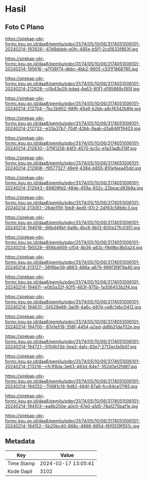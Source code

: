 # Hasil

## Foto C Plano

https://sirekap-obj-formc.kpu.go.id/daa8/pemilu/pdpr/31/74/05/10/06/3174051006101-20240214-193926--47d9ddeb-e0fc-485e-b5f1-2cd1633f863f.jpg

https://sirekap-obj-formc.kpu.go.id/daa8/pemilu/pdpr/31/74/05/10/06/3174051006101-20240214-195616--a7f38f74-dbbc-4bb2-9605-c531f1868785.jpg

https://sirekap-obj-formc.kpu.go.id/daa8/pemilu/pdpr/31/74/05/10/06/3174051006101-20240214-212628--c0b43e29-bdad-4e63-90f1-d195868cf85f.jpg

https://sirekap-obj-formc.kpu.go.id/daa8/pemilu/pdpr/31/74/05/10/06/3174051006101-20240214-212704--7bc2b952-98f6-49a9-b2bb-a8cf6342b8fe.jpg

https://sirekap-obj-formc.kpu.go.id/daa8/pemilu/pdpr/31/74/05/10/06/3174051006101-20240214-212732--e33a37b7-70df-42bb-9aab-d3a846f19403.jpg

https://sirekap-obj-formc.kpu.go.id/daa8/pemilu/pdpr/31/74/05/10/06/3174051006101-20240214-212830--37f41258-84f3-4570-bc5c-e1a31adb318f.jpg

https://sirekap-obj-formc.kpu.go.id/daa8/pemilu/pdpr/31/74/05/10/06/3174051006101-20240214-212908--f9577327-49e9-4384-b855-810efeea45dd.jpg

https://sirekap-obj-formc.kpu.go.id/daa8/pemilu/pdpr/31/74/05/10/06/3174051006101-20240214-212943--89809fd2-48de-459a-932c-22beacd93b9a.jpg

https://sirekap-obj-formc.kpu.go.id/daa8/pemilu/pdpr/31/74/05/10/06/3174051006101-20240214-213051--26de115f-1bb8-4ed5-97c2-24f93c58b6c3.jpg

https://sirekap-obj-formc.kpu.go.id/daa8/pemilu/pdpr/31/74/05/10/06/3174051006101-20240214-194018--66bd49bf-6a9b-4bc6-9b13-600e27fc0351.jpg

https://sirekap-obj-formc.kpu.go.id/daa8/pemilu/pdpr/31/74/05/10/06/3174051006101-20240214-195528--956b4659-cf04-4b36-a63c-f9d9bc8b5a24.jpg

https://sirekap-obj-formc.kpu.go.id/daa8/pemilu/pdpr/31/74/05/10/06/3174051006101-20240214-213127--36f6be39-d863-486a-a679-999f3f979a40.jpg

https://sirekap-obj-formc.kpu.go.id/daa8/pemilu/pdpr/31/74/05/10/06/3174051006101-20240214-194611--e0b5a32f-92f5-483f-975b-1a306453b2f4.jpg

https://sirekap-obj-formc.kpu.go.id/daa8/pemilu/pdpr/31/74/05/10/06/3174051006101-20240214-194631--34529e66-3a09-4a6c-b97d-ce8c1dbc0412.jpg

https://sirekap-obj-formc.kpu.go.id/daa8/pemilu/pdpr/31/74/05/10/06/3174051006101-20240214-194700--87e1e519-356f-4454-a2ed-dd6b21da702e.jpg

https://sirekap-obj-formc.kpu.go.id/daa8/pemilu/pdpr/31/74/05/10/06/3174051006101-20240214-194721--0104b13d-0ea3-4afc-92e7-2712ecfa5b0f.jpg

https://sirekap-obj-formc.kpu.go.id/daa8/pemilu/pdpr/31/74/05/10/06/3174051006101-20240214-213216--cfc1f8da-3e63-483d-84e7-352d3e12fd97.jpg

https://sirekap-obj-formc.kpu.go.id/daa8/pemilu/pdpr/31/74/05/10/06/3174051006101-20240214-194252--70681c16-9d82-484f-87a6-fcc64ce17f85.jpg

https://sirekap-obj-formc.kpu.go.id/daa8/pemilu/pdpr/31/74/05/10/06/3174051006101-20240214-194103--ea6b250e-a0c0-47e0-a1d5-78a1275baf1e.jpg

https://sirekap-obj-formc.kpu.go.id/daa8/pemilu/pdpr/31/74/05/10/06/3174051006101-20240214-194152--5b20bc40-868c-4889-8954-f810519f551c.jpg


## Metadata

| Key        | Value               |
| ---------- | ------------------- |
| Time Stamp | 2024-02-17 13:05:41 |
| Kode Dapil | 3102                |



